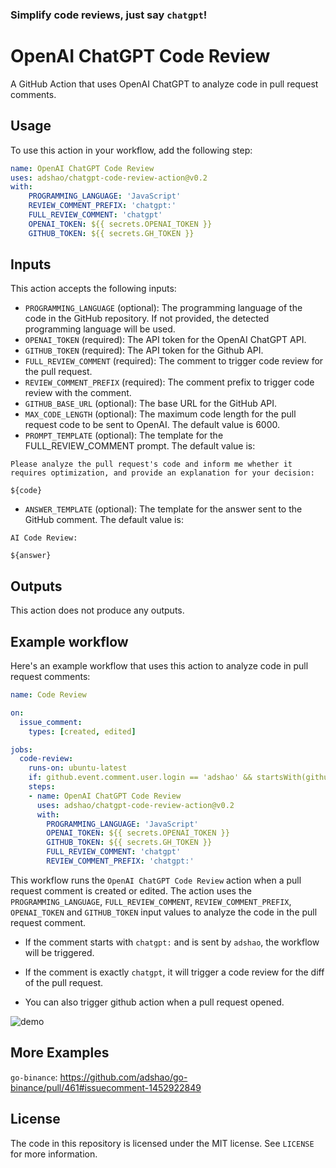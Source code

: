 ### Simplify code reviews, just say `chatgpt`!

# OpenAI ChatGPT Code Review

A GitHub Action that uses OpenAI ChatGPT to analyze code in pull request comments.

## Usage

To use this action in your workflow, add the following step:

```yaml
name: OpenAI ChatGPT Code Review
uses: adshao/chatgpt-code-review-action@v0.2
with:
    PROGRAMMING_LANGUAGE: 'JavaScript'
    REVIEW_COMMENT_PREFIX: 'chatgpt:'
    FULL_REVIEW_COMMENT: 'chatgpt'
    OPENAI_TOKEN: ${{ secrets.OPENAI_TOKEN }}
    GITHUB_TOKEN: ${{ secrets.GH_TOKEN }}
```

## Inputs

This action accepts the following inputs:

- `PROGRAMMING_LANGUAGE` (optional): The programming language of the code in the GitHub repository. If not provided, the detected programming language will be used.
- `OPENAI_TOKEN` (required): The API token for the OpenAI ChatGPT API.
- `GITHUB_TOKEN` (required): The API token for the Github API.
- `FULL_REVIEW_COMMENT` (required): The comment to trigger code review for the pull request.
- `REVIEW_COMMENT_PREFIX` (required): The comment prefix to trigger code review with the comment.
- `GITHUB_BASE_URL` (optional): The base URL for the GitHub API.
- `MAX_CODE_LENGTH` (optional): The maximum code length for the pull request code to be sent to OpenAI. The default value is 6000.
- `PROMPT_TEMPLATE` (optional): The template for the FULL_REVIEW_COMMENT prompt. The default value is:
```
Please analyze the pull request's code and inform me whether it requires optimization, and provide an explanation for your decision:

${code}
```
- `ANSWER_TEMPLATE` (optional): The template for the answer sent to the GitHub comment. The default value is:
```
AI Code Review:

${answer}
```

## Outputs

This action does not produce any outputs.

## Example workflow

Here's an example workflow that uses this action to analyze code in pull request comments:

```yaml
name: Code Review

on:
  issue_comment:
    types: [created, edited]

jobs:
  code-review:
    runs-on: ubuntu-latest
    if: github.event.comment.user.login == 'adshao' && startsWith(github.event.comment.body, 'chatgpt')
    steps:
    - name: OpenAI ChatGPT Code Review
      uses: adshao/chatgpt-code-review-action@v0.2
      with:
        PROGRAMMING_LANGUAGE: 'JavaScript'
        OPENAI_TOKEN: ${{ secrets.OPENAI_TOKEN }}
        GITHUB_TOKEN: ${{ secrets.GH_TOKEN }}
        FULL_REVIEW_COMMENT: 'chatgpt'
        REVIEW_COMMENT_PREFIX: 'chatgpt:'
```

This workflow runs the `OpenAI ChatGPT Code Review` action when a pull request comment is created or edited. The action uses the `PROGRAMMING_LANGUAGE`, `FULL_REVIEW_COMMENT`, `REVIEW_COMMENT_PREFIX`, `OPENAI_TOKEN` and `GITHUB_TOKEN` input values to analyze the code in the pull request comment.

* If the comment starts with `chatgpt:` and is sent by `adshao`, the workflow will be triggered.

* If the comment is exactly `chatgpt`, it will trigger a code review for the diff of the pull request.

* You can also trigger github action when a pull request opened.

![demo](https://pbs.twimg.com/media/FqOsplnaMAERrgP?format=jpg&name=large)


## More Examples

`go-binance`: https://github.com/adshao/go-binance/pull/461#issuecomment-1452922849

## License

The code in this repository is licensed under the MIT license. See `LICENSE` for more information.

